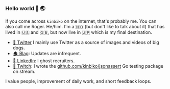 ### Hello world 👋 🌏

If you come across `kinbiko` on the internet, that's probably me. You can also call me Roger. He/him.
I'm a 🇳🇴 (but don't like to talk about it) that has lived in 🇺🇸 and 🇬🇧, but now live in 🇯🇵 which is my final destination.

- [🐧 Twitter](https://twitter.com/kinbiko) I mainly use Twitter as a source of images and videos of big dogs.
- [🏠 Blag](https://kinbiko.com): Updates are infrequent.
- [🔗 LinkedIn](https://www.linkedin.com/in/kinbiko/): I ghost recruiters.
- [🚰 Twitch](https://twitch.tv/kinbiko): I wrote the [github.com/kinbiko/jsonassert](https://github.com/jsonassert) Go testing package on stream.

I value people, improvement of daily work, and short feedback loops.

